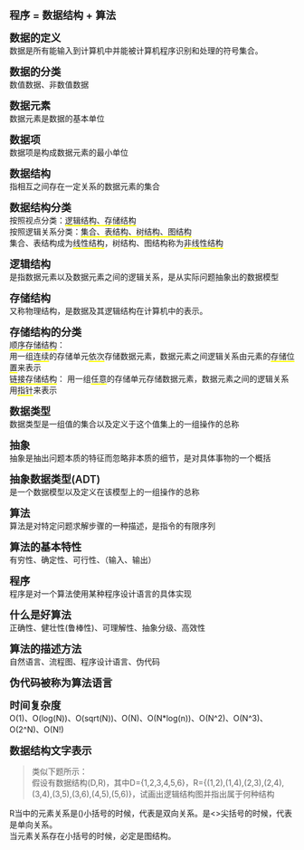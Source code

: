 <e>程序 = 数据结构 + 算法</e>

<e>数据的定义</e>
数据是所有能输入到计算机中并能被计算机程序识别和处理的符号集合。  
  
<e>数据的分类</e>
数值数据、非数值数据  
  
<e>数据元素</e>
数据元素是数据的基本单位  
  
<e>数据项</e>
数据项是构成数据元素的最小单位
  
<e>数据结构</e>
指相互之间存在一定关系的数据元素的集合  
  
<e>数据结构分类</e>
按照视点分类：<d>逻辑结构、存储结构</d>  
按照逻辑关系分类：<d>集合、表结构、树结构、图结构</d>  
集合、表结构成为<d>线性结构</d>，树结构、图结构称为<d>非线性结构</d>
  
<e>逻辑结构</e>
是指数据元素以及数据元素之间的逻辑关系，是从实际问题抽象出的数据模型  

<e>存储结构</e>
又称物理结构，是数据及其逻辑结构在计算机中的表示。

<e>存储结构的分类</e>
<d>顺序存储结构</d>：  
    用一组<d>连续</d>的存储单元<d>依次</d>存储数据元素，数据元素之间逻辑关系由元素的<d>存储位置</d>来表示  
<d>链接存储结构</d>：
    用一组<d>任意</d>的存储单元存储数据元素，数据元素之间的逻辑关系用<d>指针</d>来表示  

<e>数据类型</e>
数据类型是一组值的集合以及定义于这个值集上的一组操作的总称

<e>抽象</e>
抽象是抽出问题本质的特征而忽略非本质的细节，是对具体事物的一个概括

<e>抽象数据类型(ADT)</e>
是一个数据模型以及定义在该模型上的一组操作的总称

<e>算法</e>
算法是对特定问题求解步骤的一种描述，是指令的有限序列

<e>算法的基本特性</e>
有穷性、确定性、可行性、（输入、输出）

<e>程序</e>
程序是对一个算法使用某种程序设计语言的具体实现

<e>什么是好算法</e>
正确性、健壮性(鲁棒性)、可理解性、抽象分级、高效性

<e>算法的描述方法</e>
自然语言、流程图、程序设计语言、伪代码

<e>伪代码被称为算法语言</e>

<e>时间复杂度</e>
O(1)、O(log(N))、O(sqrt(N))、O(N)、O(N*log(n))、O(N^2)、O(N^3)、O(2^N)、O(N!)

<e>数据结构文字表示</e>
> 类似下题所示：  
> 假设有数据结构(D,R)，其中D={1,2,3,4,5,6}，R={(1,2),(1,4),(2,3),(2,4),(3,4),(3,5),(3,6),(4,5),(5,6)}，试画出逻辑结构图并指出属于何种结构  

R当中的元素关系是()小括号的时候，代表是双向关系。是<>尖括号的时候，代表是单向关系。  
当元素关系存在小括号的时候，必定是图结构。












<style>
    e{
        font-size:1.3em;
        font-weight:600;
        display:block;
    }
    d{
        border-bottom:2px solid yellow;
    }
</style>